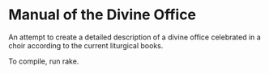 # Manual of the Divine Office #

An attempt to create a detailed description of a divine office
celebrated in a choir according to the current liturgical books.

To compile, run rake.